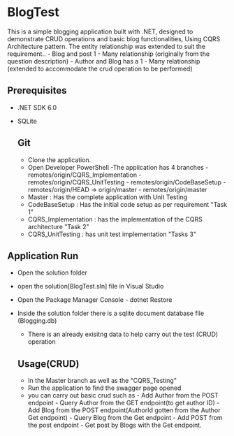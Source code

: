 # BlogTest
This is a simple blogging application built with .NET, designed to demonstrate CRUD operations and basic blog functionalities, Using CQRS Architecture pattern.
The entity relationship was extended to suit the requirement..
    - Blog and post  1 - Many relationship (originally from the question description)
    - Author and Blog has a 1 - Many relationship (extended to accommodate the crud operation to be performed)

## Prerequisites

- .NET SDK 6.0
- SQLite

  ## Git
  - Clone the application.
  - Open Developer PowerShell
  -The application has 4 branches
          - remotes/origin/CQRS_Implementation
          - remotes/origin/CQRS_UnitTesting
          - remotes/origin/CodeBaseSetup
          - remotes/origin/HEAD -> origin/master
          - remotes/origin/master
  - Master : Has the complete application with Unit Testing 
  - CodeBaseSetup : Has the initial code setup as per requirement "Task 1"
  - CQRS_Implementation : has the implementation of the CQRS architecture "Task 2"
  - CQRS_UnitTesting : has unit test  implementation "Tasks 3"

## Application Run
- Open the solution folder
- open the solution[BlogTest.sln] file in Visual Studio
- Open the Package Manager Console
      - dotnet Restore
- Inside the solution folder there is a sqlite document database file (Blogging.db)
    - There is an already exisitng data to help carry out the test (CRUD) operation
 
  ## Usage(CRUD)
  - In the Master branch as well as the "CQRS_Testing"
  - Run the application to find the swagger page opened
  - you can carry out basic crud such as
            - Add Author from the POST endpoint
            - Query Author from the GET endpoint(to get author ID)
            - Add Blog from the POST endpoint(AuthorId gotten from the Author Get endpoint)
            - Query Blog from the Get endpoint
            - Add POST from the post endpoint
            - Get post by Blogs with the Get endpoint.
    
